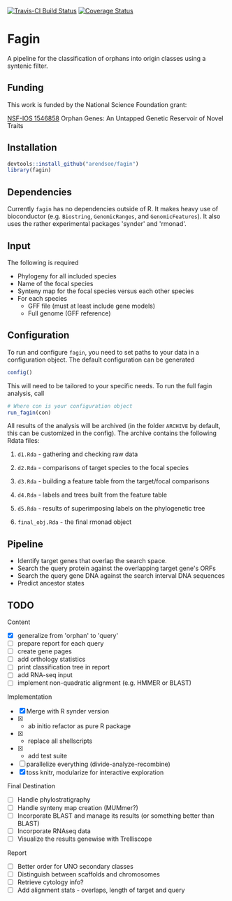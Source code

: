 [![Travis-CI Build Status](https://travis-ci.org/arendsee/fagin.svg?branch=dev)](https://travis-ci.org/arendsee/fagin)
[![Coverage Status](https://img.shields.io/codecov/c/github/arendsee/fagin/master.svg)](https://codecov.io/github/arendsee/fagin?branch=dev)

# Fagin

A pipeline for the classification of orphans into origin classes using a syntenic filter.

## Funding

This work is funded by the National Science Foundation grant:

[NSF-IOS 1546858](https://www.nsf.gov/awardsearch/showAward?AWD_ID=1546858)
Orphan Genes: An Untapped Genetic Reservoir of Novel Traits

## Installation

```R
devtools::install_github("arendsee/fagin")
library(fagin)
```

## Dependencies

Currently `fagin` has no dependencies outside of R. It makes heavy use of
bioconductor (e.g. `Biostring`, `GenomicRanges`, and `GenomicFeatures`). It
also uses the rather experimental packages 'synder' and 'rmonad'.

## Input

The following is required

 - Phylogeny for all included species
 - Name of the focal species
 - Synteny map for the focal species versus each other species
 - For each species
   - GFF file (must at least include gene models)
   - Full genome (GFF reference)

## Configuration

To run and configure `fagin`, you need to set paths to your data in
a configuration object. The default configuration can be generated

```R
config()
```

This will need to be tailored to your specific needs. To run the full fagin analysis, call

```R
# Where con is your configuration object
run_fagin(con)
```

All results of the analysis will be archived (in the folder `ARCHIVE` by
default, this can be customized in the config). The archive contains the
following Rdata files:

 1. `d1.Rda` - gathering and checking raw data

 2. `d2.Rda` - comparisons of target species to the focal species

 3. `d3.Rda` - building a feature table from the target/focal comparisons

 4. `d4.Rda` - labels and trees built from the feature table

 5. `d5.Rda` - results of superimposing labels on the phylogenetic tree

 6. `final_obj.Rda` -  the final rmonad object


## Pipeline

 - Identify target genes that overlap the search space.
 - Search the query protein against the overlapping target gene's ORFs
 - Search the query gene DNA against the search interval DNA sequences
 - Predict ancestor states


## TODO

Content
 - [x] generalize from 'orphan' to 'query'
 - [ ] prepare report for each query
 - [ ] create gene pages
 - [ ] add orthology statistics
 - [ ] print classification tree in report
 - [ ] add RNA-seq input
 - [ ] implement non-quadratic alignment (e.g. HMMER or BLAST)

Implementation
 - [x] Merge with R synder version
 - [x] * ab initio refactor as pure R package
 - [x] * replace all shellscripts
 - [x] * add test suite
 - [ ] parallelize everything (divide-analyze-recombine)
 - [x] toss knitr, modularize for interactive exploration

Final Destination
 - [ ] Handle phylostratigraphy
 - [ ] Handle synteny map creation (MUMmer?)
 - [ ] Incorporate BLAST and manage its results (or something better than BLAST)
 - [ ] Incorporate RNAseq data
 - [ ] Visualize the results genewise with Trelliscope

Report
 - [ ] Better order for UNO secondary classes
 - [ ] Distinguish between scaffolds and chromosomes
 - [ ] Retrieve cytology info?
 - [ ] Add alignment stats - overlaps, length of target and query
